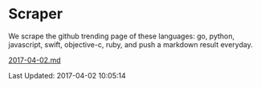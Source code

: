 # Scraper

We scrape the github trending page of these languages: go, python, javascript, swift, objective-c, ruby, and push a markdown result everyday.

[2017-04-02.md](https://github.com/henson/Scraper/blob/master/2017-04-02.md)

Last Updated: 2017-04-02 10:05:14